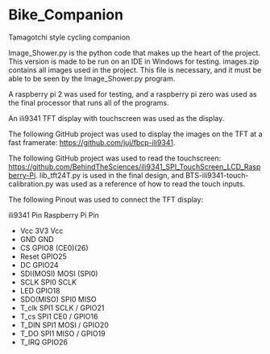 # Bike_Companion
Tamagotchi style cycling companion

Image_Shower.py is the python code that makes up the heart of the project. This version is made to be run on an IDE in Windows for testing.
images.zip contains all images used in the project. This file is necessary, and it must be able to be seen by the Image_Shower.py program.

A raspberry pi 2 was used for testing, and a raspberry pi zero was used as the final processor that runs all of the programs.

An ili9341 TFT display with touchscreen was used as the display.

The following GitHub project was used to display the images on the TFT at a fast framerate: https://github.com/juj/fbcp-ili9341. 

The following GitHub project was used to read the touchscreen: https://github.com/BehindTheSciences/ili9341_SPI_TouchScreen_LCD_Raspberry-Pi. lib_tft24T.py is used in the final design, and BTS-ili9341-touch-calibration.py was used as a reference of how to read the touch inputs. 


The following Pinout was used to connect the TFT display:

ili9341 Pin 	Raspberry Pi Pin
 * Vcc 		    3V3 Vcc
 * GND 		    GND
 * CS 		    GPIO8 (CE0)(26)
 * Reset 		  GPIO25
 * DC 		    GPIO24
 * SDI(MOSI) 	MOSI (SPI0)
 * SCLK 		  SPI0 SCLK
 * LED 		    GPIO18
 * SDO(MISO) 	SPI0 MISO
 * T_clk 		  SPI1 SCLK 	/ GPIO21
 * T_cs 		  SPI1 CE0	/ GPIO16 
 * T_DIN 		  SPI1 MOSI	/ GPIO20
 * T_DO 		  SPI1 MISO	/ GPIO19
 * T_IRQ 		  GPIO26

